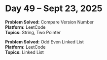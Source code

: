 # Day 49 – Sept 23, 2025

**Problem Solved:** Compare Version Number                         
**Platform:** LeetCode                       
**Topics:** String, Two Pointer

      
**Problem Solved:** Odd Even Linked List                                 
**Platform:** LeetCode                       
**Topics:** Linked List

